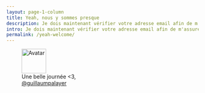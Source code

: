 ```yaml
---
layout: page-1-column
title: Yeah, nous y sommes presque
description: Je dois maintenant vérifier votre adresse email afin de m'assurer que c'est bien vous. Pour cela, cliquez sur le lien envoyé par email.
intro: Je dois maintenant vérifier votre adresse email afin de m'assurer que c'est bien vous. Pour cela, cliquez sur le lien que je vous ai envoyé par email.
permalink: /yeah-welcome/
---
```


<figure class="text-center">
  <img class="rounded-img-d64 mod-avatar" src="{{ site.author.avatar | prepend:'https://s3-eu-west-1.amazonaws.com/mdw-img/large/' }}" alt="Avatar" width="64" height="64">
  <figcaption>Une belle journée <3, <br /><a href="https://twitter.com/guillaumpalayer" title="Twitter @guillaumpalayer" target="_blank">@guillaumpalayer</a></figcaption>
</figure>